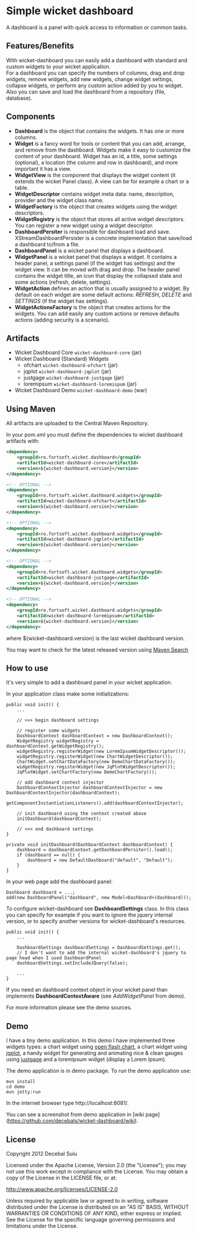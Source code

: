 Simple wicket dashboard
=====================

A dashboard is a panel with quick access to information or common tasks.

Features/Benefits
-------------------
With wicket-dashboard you can easily add a dashboard with standard and custom widgets to your wicket application.  
For a dashboard you can specify the numbers of columns, drag and drop widgets, remove widgets, add new widgets, change widget settings, 
collapse widgets, or perform any custom action added by you to widget.  
Also you can save and load the dashboard from a repository (file, database).

Components
-------------------
- **Dashboard** is the object that contains the widgets. It has one or more columns.
- **Widget** is a fancy word for tools or content that you can add, arrange, and remove from the dashboard.
Widgets make it easy to customize the content of your dashboard.
Widget has an id, a title, some settings (optional), a location (the column and row in dashboard),
and more important it has a view.
- **WidgetView** is the component that displays the widget content (it extends the wicket Panel class). 
A view can be for example a chart or a table.
- **WidgetDescriptor** contains widget meta data: name, description, provider and the widget class name.
- **WidgetFactory** is the object that creates widgets using the widget descriptors.
- **WidgetRegistry** is the object that stores all active widget descriptors. You can register a new widget 
using a widget descriptor.
- **DashboardPersiter** is responsible for dashboard load and save. XStreamDashboardPersister is a concrete implementation
that save/load a dashboard to/from a file.
- **DashboardPanel** is a wicket panel that displays a dashboard.
- **WidgetPanel** is a wicket panel that displays a widget. It contains a header panel, a settings panel (if the
widget has settings) and the widget view. It can be moved with drag and drop.
The header panel contains the widget title, an icon that display the collapsed state and some actions (refresh, delete, settings).
- **WidgetAction** defines an action that is usually assigned to a widget. By default on each widget are some default actions:
_REFRESH_, _DELETE_ and _SETTINGS_ (if the widget has settings).
- **WidgetActionsFactory** is the object that creates actions for the widgets. You can add easily any custom actions or remove defaults
actions (adding security is a scenario).

Artifacts
-------------------
- Wicket Dashboard Core `wicket-dashboard-core` (jar)
- Wicket Dashboard (Standard) Widgets
    - ofchart `wicket-dashboard-ofchart`        (jar)
    - jqplot `wicket-dashboard-jqplot`          (jar)
    - justgage `wicket-dashboard-justgage`      (jar)
    - loremipsum `wicket-dashboard-loremispum`  (jar)
- Wicket Dashboard Demo `wicket-dashboard-demo` (war)

Using Maven
-------------------
All artifacts are uploaded to the Central Maven Repository.

In your pom.xml you must define the dependencies to wicket dashboard artifacts with:

```xml
<dependency>
    <groupId>ro.fortsoft.wicket.dashboard</groupId>
    <artifactId>wicket-dashboard-core</artifactId>
    <version>${wicket-dashboard.version}</version>
</dependency>

<!-- OPTIONAL -->
<dependency>
    <groupId>ro.fortsoft.wicket.dashboard.widgets</groupId>
    <artifactId>wicket-dashboard-ofchart</artifactId>
    <version>${wicket-dashboard.version}</version>
</dependency>

<!-- OPTIONAL -->
<dependency>
    <groupId>ro.fortsoft.wicket.dashboard.widgets</groupId>
    <artifactId>wicket-dashboard-jqplot</artifactId>
    <version>${wicket-dashboard.version}</version>
</dependency>

<!-- OPTIONAL -->
<dependency>
    <groupId>ro.fortsoft.wicket.dashboard.widgets</groupId>
    <artifactId>wicket-dashboard-justgage</artifactId>
    <version>${wicket-dashboard.version}</version>
</dependency>

<!-- OPTIONAL -->
<dependency>
    <groupId>ro.fortsoft.wicket.dashboard.widgets</groupId>
    <artifactId>wicket-dashboard-loremipsum</artifactId>
    <version>${wicket-dashboard.version}</version>
</dependency>    
```

where ${wicket-dashboard.version} is the last wicket dashboard version.

You may want to check for the latest released version using [Maven Search](http://search.maven.org/#search%7Cga%7C1%7Cwicket-dashboard)

How to use
-------------------
It's very simple to add a dashboard panel in your wicket application.

In your application class make some initializations:

    public void init() {
        ...

        // >>> begin dashboard settings
        
        // register some widgets
        DashboardContext dashboardContext = new DashboardContext();
        WidgetRegistry widgetRegistry = dashboardContext.getWidgetRegistry();
        widgetRegistry.registerWidget(new LoremIpsumWidgetDescriptor());
        widgetRegistry.registerWidget(new ChartWidgetDescriptor());
        ChartWidget.setChartDataFactory(new DemoChartDataFactory());
        widgetRegistry.registerWidget(new JqPlotWidgetDescriptor());
        JqPlotWidget.setChartFactory(new DemoChartFactory());
        
        // add dashboard context injector
        DashboardContextInjector dashboardContextInjector = new DashboardContextInjector(dashboardContext);
        getComponentInstantiationListeners().add(dashboardContextInjector);
                
        // init dashboard using the context created above
        initDashboard(dashboardContext);
        
        // <<< end dashboard settings
    }

    private void initDashboard(DashboardContext dashboardContext) {
        dashboard = dashboardContext.getDashboardPersiter().load();
        if (dashboard == null) {
            dashboard = new DefaultDashboard("default", "Default");
        }
    }


In your web page add the dashboard panel:

    Dashboard dashboard = ...;
    add(new DashboardPanel("dashboard", new Model<Dashboard>(dashboard)));

To configure wicket-dashboard see **DashboardSettings** class. In this class you can specify for example if you want to ignore
the jquery internal version, or to specify another versions for wicket-dashboard's resources.


    public void init() {
        ...
        
        DashboardSettings dashboardSettings = DashboardSettings.get();
        // I don't want to add the internal wicket-dashboard's jquery to page head when I used DashboardPanel
        dashboardSettings.setIncludeJQuery(false); 

        ...       
    }
    
If you need an dashboard context object in your wicket panel than implements **DashboardContextAware** (see _AddWidgetPanel_ from demo).    

For more information please see the demo sources.

Demo
-------------------
I have a tiny demo application. In this demo I have implemented three widgets types:
a chart widget using [open flash chart](http://teethgrinder.co.uk/open-flash-chart-2), a chart widget using [jqplot](http://www.jqplot.com), a handy widget for generating and animating nice & clean gauges using [justgage](http://justgage.com) and a loremipsum widget (display a Lorem Ipsum).

The demo application is in demo package.
To run the demo application use:  
 
    mvn install
    cd demo
    mvn jetty:run

In the internet browser type http://localhost:8081/.

You can see a screenshot from demo application in [wiki page] (https://github.com/decebals/wicket-dashboard/wiki).

License
--------------
Copyright 2012 Decebal Suiu
 
Licensed under the Apache License, Version 2.0 (the "License"); you may not use this work except in compliance with
the License. You may obtain a copy of the License in the LICENSE file, or at:
 
http://www.apache.org/licenses/LICENSE-2.0
 
Unless required by applicable law or agreed to in writing, software distributed under the License is distributed on
an "AS IS" BASIS, WITHOUT WARRANTIES OR CONDITIONS OF ANY KIND, either express or implied. See the License for the
specific language governing permissions and limitations under the License.
